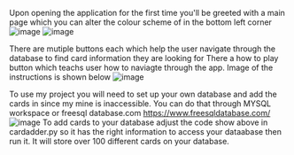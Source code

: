 Upon opening the application for the first time you'll be greeted with a main page which you can alter the colour scheme of in the bottom left corner
![image](https://github.com/JediBoat/Yu-Gi-Oh-Card-database/assets/121259910/2d57ec38-38d0-4157-8c85-811a127d91a7)
![image](https://github.com/JediBoat/Yu-Gi-Oh-Card-database/assets/121259910/b0bf88a1-5813-4c40-b4bb-85cf867e9279)

There are mutiple buttons each which help the user navigate through the database to find card information they are looking for
There a how to play button which teachs user how to naviagte through the app. Image of the instructions is shown below
![image](https://github.com/JediBoat/Yu-Gi-Oh-Card-database/assets/121259910/4295b04b-c854-447e-86a6-d48af33adb6f)

To use my project you will need to set up your own database and add the cards in since my mine is inaccessible. You can do that through MYSQL workspace or freesql database.com https://www.freesqldatabase.com/
![image](https://github.com/JediBoat/Yu-Gi-Oh-Card-database/assets/121259910/5248c768-d778-47be-aa95-3998f0df65b7)
To add cards to your database adjust the code show above in cardadder.py so it has the right information to access your dataabase then run it. It will store over 100 different cards on your database.


